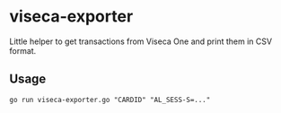 # viseca-exporter

Little helper to get transactions from Viseca One and print them in CSV format.

## Usage
```
go run viseca-exporter.go "CARDID" "AL_SESS-S=..."
```
